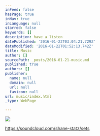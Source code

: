 ```yaml
---
inFeed: false
hasPage: true
inNav: true
inLanguage: null
starred: false
keywords: []
description: have a listen
datePublished: '2016-01-22T03:04:21.729Z'
dateModified: '2016-01-22T01:52:13.742Z'
title: Music
author: []
sourcePath: _posts/2016-01-21-music.md
published: true
authors: []
publisher:
  name: null
  domain: null
  url: null
  favicon: null
url: music/index.html
_type: WebPage

---
```

![](https://the-grid-user-content.s3-us-west-2.amazonaws.com/e73216fc-e3b8-4c4c-bec2-c31d676881a4.jpg)

https://soundcloud.com/shane-statz/sets